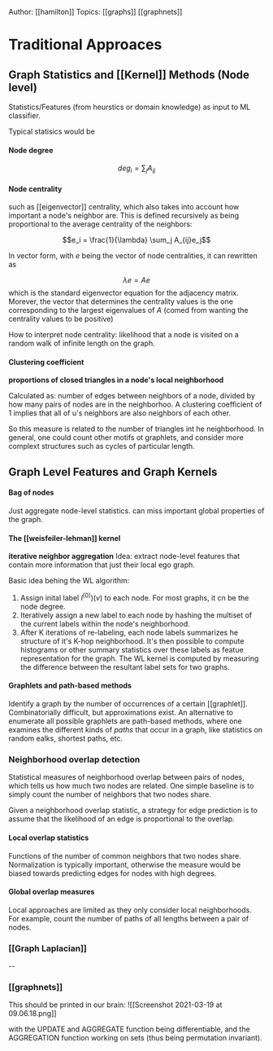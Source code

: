 Author: [[hamilton]]
Topics: [[graphs]] [[graphnets]]

# Traditional Approaces

## Graph Statistics and [[Kernel]] Methods (Node level)

Statistics/Features (from heurstics or domain knowledge) as input to ML classifier.

Typical statisics would be

#### Node degree 
$$deg_i = \sum_j A_{ij}$$

#### Node centrality 

such as [[eigenvector]] centrality, which also takes into account how important a node's neighbor are. This is defined recursively as being proportional to the average centrality of the neighbors:

$$e_i = \frac{1}{\lambda} \sum_j A_{ij}e_j$$

In vector form, with $e$ being the vector of node centralities, it can rewritten as

$$\lambda e = Ae$$ 
which is the standard eigenvector equation for the adjacency matrix. Morever, the vector that determines the centrality values is the one corresponding to the largest eigenvalues of $A$ (comed from wanting the centrality values to be positive)

How to interpret node centrality: likelihood that a node is visited on a random walk of infinite length on the graph.

#### Clustering coefficient

**proportions of closed triangles in a node's local neighborhood**

Calculated as: number of edges between neighbors of a node, divided by how many pairs of nodes are in the neighborhoo. A clustering coefficient of 1 implies that all of u's neighbors are also neighbors of each other.

So this measure is related to the number of triangles int he neighborhood. In general, one could count other motifs ot graphlets, and consider more complext structures such as cycles of particular length.


## Graph Level Features and Graph Kernels

#### Bag of nodes

Just aggregate node-level statistics. can miss important global properties of the graph.

#### The [[weisfeiler-lehman]] kernel

**iterative neighbor aggregation**
Idea: extract node-level features that contain more information that just their local ego graph.

Basic idea behing the WL algorithm:

1. Assign inital label $l^{(0)})(v)$ to each node. For most graphs, it cn be the node degree.
2. Iteratively assign a new label to each node by hashing the multiset of the current labels within the node's neighborhood.
3. After K iterations of re-labeling, each node labels summarizes he structure of it's K-hop neighborhood. It's then possible to compute histograms or other summary statistics over these labels as featue representation for the graph. The WL kernel is computed by measuring the difference between the resultant label sets for two graphs.


#### Graphlets and path-based methods

Identify a graph by the number of occurrences of a certain [[graphlet]]. Combinatorially difficult, but approximations exist. An alternative to enumerate all possible graphlets are path-based methods, where one examines the different kinds of *paths* that occur in a graph, like statistics on random ealks, shortest paths, etc.

### Neighborhood overlap detection

Statistical measures of neighborhood overlap between pairs of nodes, which tells us how much two nodes are related. One simple baseline is to simply count the number of neighbors that two nodes share.

Given a neighborhood overlap statistic, a strategy for edge prediction is to assume that the likelihood of an edge is proportional to the overlap.


#### Local overlap statistics

Functions of the number of common neighbors that two nodes share. Normalization is typically important, otherwise the measure would be biased towards predicting edges for nodes with high degrees.


#### Global overlap measures

Local approaches are limited as they only consider local neighborhoods. For example, count the number of paths of all lengths between a pair of nodes.


### [[Graph Laplacian]]
--

### [[graphnets]]

This should be printed in our brain: 
![[Screenshot 2021-03-19 at 09.06.18.png]]

with the UPDATE and AGGREGATE function being differentiable, and the AGGREGATION function working on sets (thus being permutation invariant).